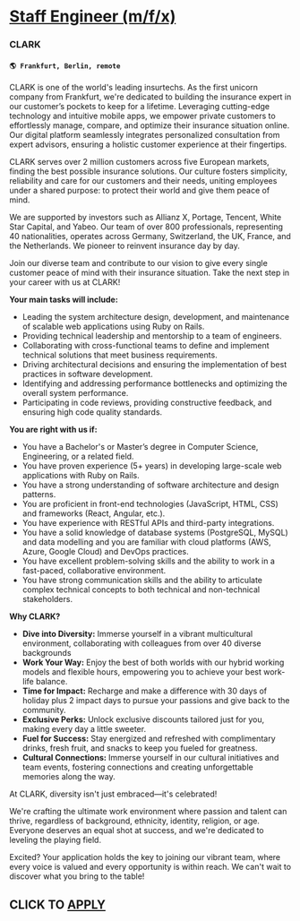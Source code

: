 # [Staff Engineer (m/f/x)](https://www.remotewlb.com/apply/staff-engineer-m-f-x)  
### CLARK  
#### `🌎 Frankfurt, Berlin, remote`  

CLARK is one of the world's leading insurtechs. As the first unicorn company from Frankfurt, we're dedicated to building the insurance expert in our customer’s pockets to keep for a lifetime. Leveraging cutting-edge technology and intuitive mobile apps, we empower private customers to effortlessly manage, compare, and optimize their insurance situation online. Our digital platform seamlessly integrates personalized consultation from expert advisors, ensuring a holistic customer experience at their fingertips.

CLARK serves over 2 million customers across five European markets, finding the best possible insurance solutions. Our culture fosters simplicity, reliability and care for our customers and their needs, uniting employees under a shared purpose: to protect their world and give them peace of mind.

We are supported by investors such as Allianz X, Portage, Tencent, White Star Capital, and Yabeo. Our team of over 800 professionals, representing 40 nationalities, operates across Germany, Switzerland, the UK, France, and the Netherlands. We pioneer to reinvent insurance day by day.

Join our diverse team and contribute to our vision to give every single customer peace of mind with their insurance situation. Take the next step in your career with us at CLARK!

**Your main tasks will include:**

  * Leading the system architecture design, development, and maintenance of scalable web applications using Ruby on Rails.
  * Providing technical leadership and mentorship to a team of engineers.
  * Collaborating with cross-functional teams to define and implement technical solutions that meet business requirements.
  * Driving architectural decisions and ensuring the implementation of best practices in software development.
  * Identifying and addressing performance bottlenecks and optimizing the overall system performance.
  * Participating in code reviews, providing constructive feedback, and ensuring high code quality standards.  
  

**You are right with us if:**

  * You have a Bachelor's or Master’s degree in Computer Science, Engineering, or a related field.
  * You have proven experience (5+ years) in developing large-scale web applications with Ruby on Rails.
  * You have a strong understanding of software architecture and design patterns.
  * You are proficient in front-end technologies (JavaScript, HTML, CSS) and frameworks (React, Angular, etc.).
  * You have experience with RESTful APIs and third-party integrations.
  * You have a solid knowledge of database systems (PostgreSQL, MySQL) and data modelling and you are familiar with cloud platforms (AWS, Azure, Google Cloud) and DevOps practices.
  * You have excellent problem-solving skills and the ability to work in a fast-paced, collaborative environment.
  * You have strong communication skills and the ability to articulate complex technical concepts to both technical and non-technical stakeholders.

  
  

**Why CLARK?**

  * **Dive into Diversity:** Immerse yourself in a vibrant multicultural environment, collaborating with colleagues from over 40 diverse backgrounds
  * **Work Your Way:** Enjoy the best of both worlds with our hybrid working models and flexible hours, empowering you to achieve your best work-life balance.
  * **Time for Impact:** Recharge and make a difference with 30 days of holiday plus 2 impact days to pursue your passions and give back to the community.
  * **Exclusive Perks:** Unlock exclusive discounts tailored just for you, making every day a little sweeter.
  * **Fuel for Success:** Stay energized and refreshed with complimentary drinks, fresh fruit, and snacks to keep you fueled for greatness.
  * **Cultural Connections:** Immerse yourself in our cultural initiatives and team events, fostering connections and creating unforgettable memories along the way.

At CLARK, diversity isn't just embraced—it's celebrated!

We're crafting the ultimate work environment where passion and talent can thrive, regardless of background, ethnicity, identity, religion, or age. Everyone deserves an equal shot at success, and we're dedicated to leveling the playing field.

Excited? Your application holds the key to joining our vibrant team, where every voice is valued and every opportunity is within reach. We can't wait to discover what you bring to the table!

  
## CLICK TO [APPLY](https://www.remotewlb.com/apply/staff-engineer-m-f-x)


